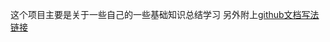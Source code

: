 这个项目主要是关于一些自己的一些基础知识总结学习
另外附上[github文档写法链接](http://blog.csdn.net/kaitiren/article/details/38513715)
